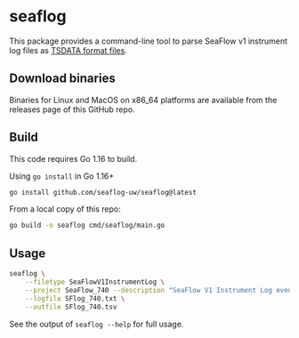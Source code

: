# seaflog

This package provides a command-line tool to parse SeaFlow v1 instrument log
files as [TSDATA format files](https://github.com/armbrustlab/tsdataformat).

## Download binaries

Binaries for Linux and MacOS on x86_64 platforms are available from the releases
page of this GitHub repo.

## Build

This code requires Go 1.16 to build.

Using `go install` in Go 1.16+

```sh
go install github.com/seaflog-uw/seaflog@latest
```

From a local copy of this repo:

```sh
go build -o seaflog cmd/seaflog/main.go
```

## Usage

```sh
seaflog \
    --filetype SeaFlowV1InstrumentLog \
    --project SeaFlow_740 --description "SeaFlow V1 Instrument Log events" \
    --logfile SFlog_740.txt \
    --outfile SFlog_740.tsv
```

See the output of `seaflog --help` for full usage.

